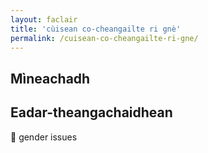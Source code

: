 ```yaml
---
layout: faclair
title: 'cùisean co-cheangailte ri gnè'
permalink: /cuisean-co-cheangailte-ri-gne/
---
```


## Mìneachadh

## Eadar-theangachaidhean

&#x1f3f4;&#xe0067;&#xe0062;&#xe0065;&#xe006e;&#xe0067;&#xe007f; gender issues
